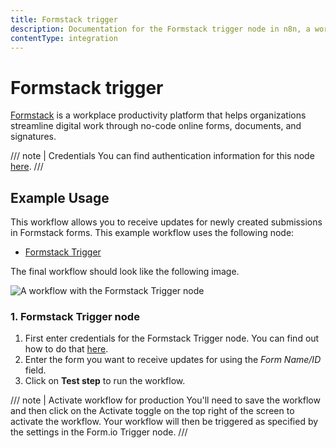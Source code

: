 ```yaml
---
title: Formstack trigger
description: Documentation for the Formstack trigger node in n8n, a workflow automation platform. Includes details of operations and configuration, and links to examples and credentials information.
contentType: integration
---
```


# Formstack trigger

[Formstack](https://www.formstack.com/) is a workplace productivity platform that helps organizations streamline digital work through no-code online forms, documents, and signatures.

/// note | Credentials
You can find authentication information for this node [here](/integrations/builtin/credentials/formstacktrigger/).
///

## Example Usage

This workflow allows you to receive updates for newly created submissions in Formstack forms. This example workflow uses the following node:

- [Formstack Trigger]()

The final workflow should look like the following image.

![A workflow with the Formstack Trigger node](/_images/integrations/builtin/trigger-nodes/formstacktrigger/workflow.png)


### 1. Formstack Trigger node

1. First enter credentials for the Formstack Trigger node. You can find out how to do that [here](/integrations/builtin/credentials/formstacktrigger/).
2. Enter the form you want to receive updates for using the *Form Name/ID* field.
3. Click on **Test step** to run the workflow.

/// note | Activate workflow for production
You'll need to save the workflow and then click on the Activate toggle on the top right of the screen to activate the workflow. Your workflow will then be triggered as specified by the settings in the Form.io Trigger node.
///
